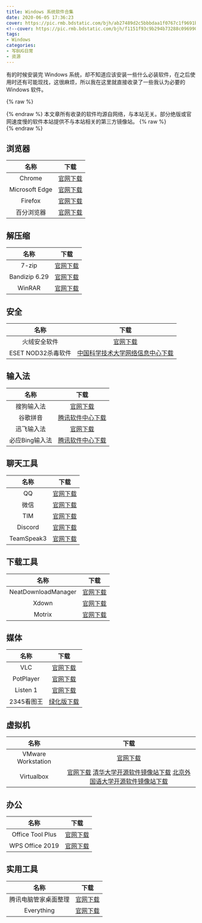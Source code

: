 ```yaml
---
title: Windows 系统软件合集
date: 2020-06-05 17:36:23
cover: https://pic.rmb.bdstatic.com/bjh/ab27489d2c5bbbdaa1f0767c1f9691ba.png
<!--cover: https://pic.rmb.bdstatic.com/bjh/f1151f93c9b294b73288c0969909bb53.jpeg -->
tags:
- Windows
categories:
- 写BUG日常
- 资源
---
```

有的时候安装完 Windows 系统，却不知道应该安装一些什么必装软件，在之后使用时还有可能现找，这很麻烦，所以我在这里就直接收录了一些我认为必要的 Windows 软件。
<!--more-->
{% raw %}<article class="message is-success"><div class="message-body">{% endraw %}
本文章所有收录的软件均源自网络，与本站无关。部分绝版或官网速度慢的软件本站提供不与本站相关的第三方镜像站。
{% raw %}</div></article>{% endraw %}

## 浏览器

|名称|下载|
|:-:|:-:|
|Chrome|[官网下载](https://www.google.cn/chrome/)|
|Microsoft Edge|[官网下载](https://www.microsoft.com/zh-cn/edge)|
|Firefox|[官网下载](http://www.firefox.com.cn/)|
|百分浏览器|[官网下载](https://www.centbrowser.cn/)|

## 解压缩

|名称|下载|
|:-:|:-:|
|7-zip|[官网下载](https://www.7-zip.org/)|
|Bandizip 6.29|[官网下载](https://www.bandisoft.com/bandizip/old/6/)|
|WinRAR|[官网下载](https://www.rarlab.com/download.htm)|

## 安全

|名称|下载|
|:-:|:-:|
|火绒安全软件|[官网下载](https://www.huorong.cn/person5.html)|
|ESET NOD32杀毒软件|[中国科学技术大学网络信息中心下载](http://ustcnet.ustc.edu.cn/2015/0323/c11158a120698/page.htm)|

## 输入法

|名称|下载|
|:-:|:-:|
|搜狗输入法|[官网下载](https://pinyin.sogou.com/)|
|谷歌拼音|[腾讯软件中心下载](https://pc.qq.com/detail/3/detail_97003.html)|
|迅飞输入法|[官网下载](https://srf.xunfei.cn/)|
|必应Bing输入法|[腾讯软件中心下载](https://pc.qq.com/detail/10/detail_8010.html)|

## 聊天工具

|名称|下载|
|:-:|:-:|
|QQ|[官网下载](https://im.qq.com/pcqq/)|
|微信|[官网下载](https://pc.weixin.qq.com/)|
|TIM|[官网下载](https://office.qq.com/download.html)|
|Discord|[官网下载](https://discord.com/download)|
|TeamSpeak3|[官网下载](http://www.ts1.cn/download)|

## 下载工具

|名称|下载|
|:-:|:-:|
|NeatDownloadManager|[官网下载](http://neatdownloadmanager.com/file/NeatDM_setup.exe)|
|Xdown|[官网下载](https://xdown.org/)|
|Motrix|[官网下载](https://motrix.app/)|

## 媒体

|名称|下载|
|:-:|:-:|
|VLC|[官网下载](https://www.videolan.org/vlc/download-windows.html)|
|PotPlayer|[官网下载](http://www.potplayercn.com/download/)|
|Listen 1|[官网下载](http://listen1.github.io/listen1/)|
|2345看图王|[绿化版下载](https://www.lanzous.com/i89x19a)|

## 虚拟机

|名称|下载|
|:-:|:-:|
|VMware Workstation|[官网下载](https://www.vmware.com/go/getworkstation-win)|
|Virtualbox|[官网下载](https://www.virtualbox.org/wiki/Downloads) [清华大学开源软件镜像站下载](https://mirrors.tuna.tsinghua.edu.cn/virtualbox/virtualbox-Win-latest.exe) [北京外国语大学开源软件镜像站下载](https://mirrors.bfsu.edu.cn/virtualbox/virtualbox-Win-latest.exe)|


## 办公

|名称|下载|
|:-:|:-:|
|Office Tool Plus|[官网下载](https://otp.landian.vip/zh-cn/download.html)|
|WPS Office 2019|[官网下载](https://pc.wps.cn/)|

## 实用工具

|名称|下载|
|:-:|:-:|
|腾讯电脑管家桌面整理|[官网下载](https://guanjia.qq.com/product/zmzl/)|
|Everything|[官网下载](https://www.voidtools.com/zh-cn/downloads/)|
